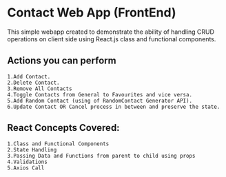 
# Contact Web App (FrontEnd)

This simple webapp created to demonstrate the ability of handling CRUD operations on client side using React.js class and functional components.


## Actions you can perform

    1.Add Contact.
    2.Delete Contact.
    3.Remove All Contacts
    4.Toggle Contacts from General to Favourites and vice versa.
    5.Add Random Contact (using of RandomContact Generator API).
    6.Update Contact OR Cancel process in between and preserve the state.


## React Concepts Covered:
    1.Class and Functional Components
    2.State Handling
    3.Passing Data and Functions from parent to child using props
    4.Validations
    5.Axios Call



